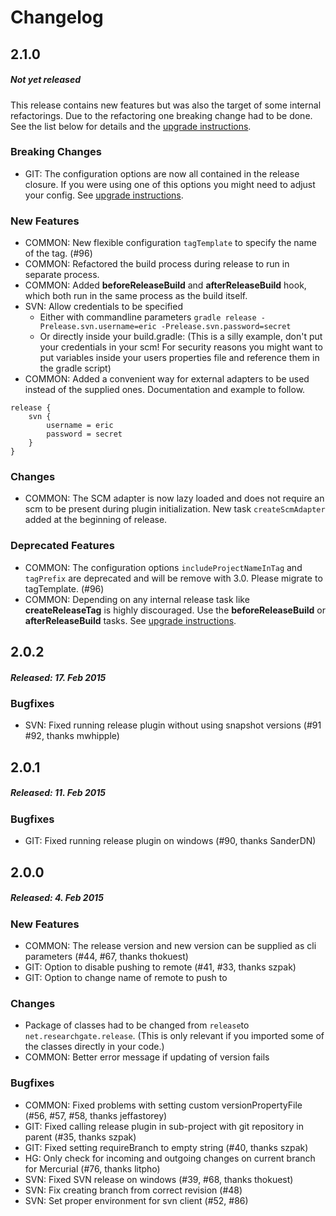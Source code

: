 # Changelog

## 2.1.0
##### Not yet released

This release contains new features but was also the target of some internal refactorings.
Due to the refactoring one breaking change had to be done. See the list below for details and the [upgrade instructions](UPGRADE.md#20-to-21).

### **Breaking Changes**

* GIT: The configuration options are now all contained in the release closure. If you were using one of this options you might need to adjust your config. See [upgrade instructions](UPGRADE.md#20-to-21).

### New Features

* COMMON: New flexible configuration ```tagTemplate``` to specify the name of the tag. (#96)
* COMMON: Refactored the build process during release to run in separate process.
* COMMON: Added **beforeReleaseBuild** and **afterReleaseBuild** hook, which both run in the same process as the build itself.
* SVN: Allow credentials to be specified
    * Either with commandline parameters ```gradle release -Prelease.svn.username=eric -Prelease.svn.password=secret```
    * Or directly inside your build.gradle: (This is a silly example, don't put your credentials in your scm! For security reasons you might want to put variables inside your users properties file and reference them in the gradle script)
* COMMON: Added a convenient way for external adapters to be used instead of the supplied ones. Documentation and example to follow.

```
release {
    svn {
        username = eric
        password = secret
    }
}
```

### Changes

* COMMON: The SCM adapter is now lazy loaded and does not require an scm to be present during plugin initialization. New task `createScmAdapter` added at the beginning of release.

### Deprecated Features

* COMMON: The configuration options ```includeProjectNameInTag``` and ```tagPrefix``` are deprecated and will be remove with 3.0. Please migrate to tagTemplate. (#96)
* COMMON: Depending on any internal release task like **createReleaseTag** is highly discouraged. Use the **beforeReleaseBuild** or **afterReleaseBuild** tasks. See [upgrade instructions](UPGRADE.md#20-to-21).

## 2.0.2
##### Released: 17. Feb 2015

### Bugfixes

* SVN: Fixed running release plugin without using snapshot versions (#91 #92, thanks mwhipple)


## 2.0.1
##### Released: 11. Feb 2015

### Bugfixes

* GIT: Fixed running release plugin on windows (#90, thanks SanderDN)


## 2.0.0
##### Released: 4. Feb 2015

### New Features

* COMMON: The release version and new version can be supplied as cli parameters (#44, #67, thanks thokuest)
* GIT: Option to disable pushing to remote (#41, #33, thanks szpak)
* GIT: Option to change name of remote to push to

### Changes

* Package of classes had to be changed from ```release```to ```net.researchgate.release```. (This is only relevant if you imported some of the classes directly in your code.)
* COMMON: Better error message if updating of version fails

### Bugfixes

* COMMON: Fixed problems with setting custom versionPropertyFile (#56, #57, #58, thanks jeffastorey)
* GIT: Fixed calling release plugin in sub-project with git repository in parent (#35, thanks szpak)
* GIT: Fixed setting requireBranch to empty string (#40, thanks szpak)
* HG: Only check for incoming and outgoing changes on current branch for Mercurial (#76, thanks litpho)
* SVN: Fixed SVN release on windows (#39, #68, thanks thokuest)
* SVN: Fix creating branch from correct revision (#48)
* SVN: Set proper environment for svn client (#52, #86)
